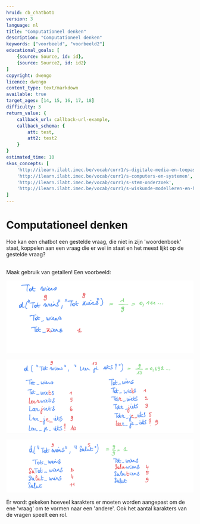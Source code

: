 ```yaml
---
hruid: cb_chatbot1
version: 3
language: nl
title: "Computationeel denken"
description: "Computationeel denken"
keywords: ["voorbeeld", "voorbeeld2"]
educational_goals: [
    {source: Source, id: id}, 
    {source: Source2, id: id2}
]
copyright: dwengo
licence: dwengo
content_type: text/markdown
available: true
target_ages: [14, 15, 16, 17, 18]
difficulty: 3
return_value: {
    callback_url: callback-url-example,
    callback_schema: {
        att: test,
        att2: test2
    }
}
estimated_time: 10
skos_concepts: [
    'http://ilearn.ilabt.imec.be/vocab/curr1/s-digitale-media-en-toepassingen', 
    'http://ilearn.ilabt.imec.be/vocab/curr1/s-computers-en-systemen', 
    'http://ilearn.ilabt.imec.be/vocab/curr1/s-stem-onderzoek', 
    'http://ilearn.ilabt.imec.be/vocab/curr1/s-wiskunde-modelleren-en-heuristiek'
]
---
```


# Computationeel denken

Hoe kan een chatbot een gestelde vraag, die niet in zijn 'woordenboek' staat, koppelen aan een vraag die er wel in staat en het meest lijkt op de gestelde vraag?<br><br>

Maak gebruik van getallen! Een voorbeeld:<br>

![Afstand tussen vragen](embed/afstandwoorden1.jpg "Afstand tussen vragen")

![Afstand tussen vragen](embed/afstandwoorden2.jpg "Afstand tussen vragen")

![Afstand tussen vragen](embed/afstandwoorden3.jpg "Afstand tussen vragen")

Er wordt gekeken hoeveel karakters er moeten worden aangepast om de ene 'vraag' om te vormen naar een 'andere'. Ook het aantal karakters van de vragen speelt een rol.

